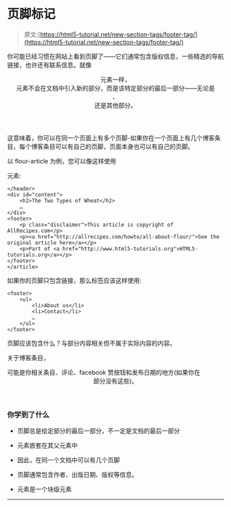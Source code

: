 # 页脚标记

> 原文:[https://html5-tutorial.net/new-section-tags/footer-tag/](https://html5-tutorial.net/new-section-tags/footer-tag/)

你可能已经习惯在网站上看到页脚了——它们通常包含版权信息，一些精选的导航链接，也许还有联系信息。就像

<header>元素一样，

<footer>元素不会在文档中引入新的部分，而是该特定部分的最后一部分——无论是

<article>、

<section>还是其他部分。</section>

</article>

</footer>

</header>

这意味着，你可以在同一个页面上有多个页脚-如果你在一个页面上有几个博客条目，每个博客条目可以有自己的页脚，页面本身也可以有自己的页脚。

以 flour-article 为例，您可以像这样使用

<footer>元素:</footer>

```
</header>
<div id="content">
	<h2>The Two Types of Wheat</h2>
	…
</div>
<footer>
	<p class="disclaimer">This article is copyright of AllRecipes.com</p>
	<p><a href="http://allrecipes.com/howto/all-about-flour/">See the original article here</a></p>
	<p>Part of <a href="http://www.html5-tutorials.org">HTML5-tutorials.org</a></p>
</footer>
</article>
```

如果你的页脚只包含链接，那么标签应该这样使用:

```
<footer>
	<ul>
		<li>About us</li>
		<li>Contact</li>
		…
	</ul>
</footer>
```

<input type="hidden" name="IL_IN_ARTICLE">

页脚应该包含什么？与部分内容相关但不属于实际内容的内容。

关于博客条目，

<footer>可能是你相关条目、评论、facebook 赞按钮和发布日期的地方(如果你在

<header>部分没有这些)。</header>

</footer>

### 你学到了什么

*   页脚总是给定部分的最后一部分，不一定是文档的最后一部分
*   <footer>元素嵌套在其父元素中</footer>

*   因此，在同一个文档中可以有几个页脚
*   页脚通常包含作者、出版日期、版权等信息。
*   <footer>元素是一个块级元素</footer>

* * *
